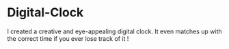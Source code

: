# Digital-Clock
I created a creative and eye-appealing digital clock. It even matches up with the correct time if you ever lose track of it !
